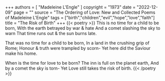 +++
authors = [
  "Madeleine L'Engle"
]
copyright = "1973"
date = "2022-12-09"
page = ""
source = "The Ordering of Love: New and Collected Poems of Madeleine L'Engle"
tags = ["birth","children","evil","hope","love","faith"]
title = "The Risk of Birth"
+++
{{< poetry >}}
This is no time for a child to be born,
With the earth betrayed by war & hate
And a comet slashing the sky to warn
That time runs out & the sun burns late.

That was no time for a child to be born,
In a land in the crushing grip of Rome;
Honour & truth were trampled by scorn-
Yet here did the Saviour make his home.

When is the time for love to be born?
The inn is full on the planet earth,
And by a comet the sky is torn-
Yet Love still takes the risk of birth.
{{< /poetry >}}
